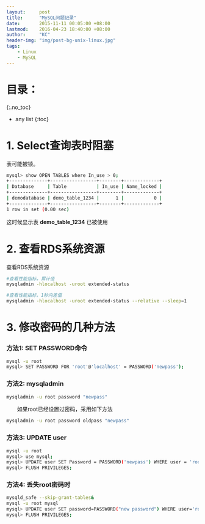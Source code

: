 ```yaml
---
layout:     post
title:      "MySQL问题记录"
date:       2015-11-11 00:05:00 +08:00
lastmod: 	2016-04-23 18:40:00 +08:00
author:     "KC"
header-img: "img/post-bg-unix-linux.jpg"
tags:
    - Linux
    - MySQL
---
```


# 目录：
{:.no_toc}
* any list
{:toc}

# 1. Select查询表时阻塞

表可能被锁。

```bash
mysql> show OPEN TABLES where In_use > 0;
+--------------+-----------------+--------+-------------+
| Database     | Table           | In_use | Name_locked |
+--------------+-----------------+--------+-------------+
| demodatabase | demo_table_1234 |      1 |           0 |
+--------------+-----------------+--------+-------------+
1 row in set (0.00 sec)
```

这时候显示表 **demo_table_1234** 已被使用

# 2. 查看RDS系统资源

查看RDS系统资源

```bash
#查看性能指标，累计值
mysqladmin -hlocalhost -uroot extended-status

#查看性能指标，1秒内差值 
mysqladmin -hlocalhost -uroot extended-status --relative --sleep=1
```

# 3. 修改密码的几种方法

### 方法1: SET PASSWORD命令

```bash
mysql -u root
mysql> SET PASSWORD FOR 'root'@'localhost' = PASSWORD('newpass');
```

### 方法2: mysqladmin

```bash
mysqladmin -u root password "newpass"
```

　　如果root已经设置过密码，采用如下方法

```bash
mysqladmin -u root password oldpass "newpass"
```

### 方法3: UPDATE user

```bash
mysql -u root
mysql> use mysql;
mysql> UPDATE user SET Password = PASSWORD('newpass') WHERE user = 'root';
mysql> FLUSH PRIVILEGES;
```

### 方法4: 丢失root密码时

```bash
mysqld_safe --skip-grant-tables&
mysql -u root mysql
mysql> UPDATE user SET password=PASSWORD("new password") WHERE user='root';
mysql> FLUSH PRIVILEGES;
```
